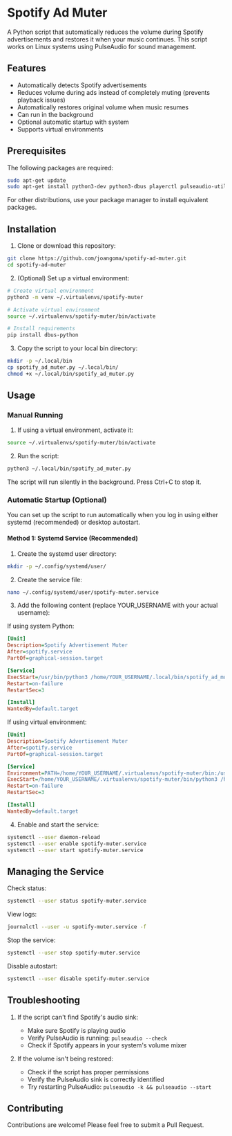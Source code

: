 # Spotify Ad Muter

A Python script that automatically reduces the volume during Spotify advertisements and restores it when your music continues. This script works on Linux systems using PulseAudio for sound management.

## Features

- Automatically detects Spotify advertisements
- Reduces volume during ads instead of completely muting (prevents playback issues)
- Automatically restores original volume when music resumes
- Can run in the background
- Optional automatic startup with system
- Supports virtual environments

## Prerequisites

The following packages are required:

```bash
sudo apt-get update
sudo apt-get install python3-dev python3-dbus playerctl pulseaudio-utils
```

For other distributions, use your package manager to install equivalent packages.

## Installation

1. Clone or download this repository:
```bash
git clone https://github.com/joangoma/spotify-ad-muter.git
cd spotify-ad-muter
```

2. (Optional) Set up a virtual environment:
```bash
# Create virtual environment
python3 -m venv ~/.virtualenvs/spotify-muter

# Activate virtual environment
source ~/.virtualenvs/spotify-muter/bin/activate

# Install requirements
pip install dbus-python
```

3. Copy the script to your local bin directory:
```bash
mkdir -p ~/.local/bin
cp spotify_ad_muter.py ~/.local/bin/
chmod +x ~/.local/bin/spotify_ad_muter.py
```

## Usage

### Manual Running

1. If using a virtual environment, activate it:
```bash
source ~/.virtualenvs/spotify-muter/bin/activate
```

2. Run the script:
```bash
python3 ~/.local/bin/spotify_ad_muter.py
```

The script will run silently in the background. Press Ctrl+C to stop it.

### Automatic Startup (Optional)

You can set up the script to run automatically when you log in using either systemd (recommended) or desktop autostart.

#### Method 1: Systemd Service (Recommended)

1. Create the systemd user directory:
```bash
mkdir -p ~/.config/systemd/user/
```

2. Create the service file:
```bash
nano ~/.config/systemd/user/spotify-muter.service
```

3. Add the following content (replace YOUR_USERNAME with your actual username):

If using system Python:
```ini
[Unit]
Description=Spotify Advertisement Muter
After=spotify.service
PartOf=graphical-session.target

[Service]
ExecStart=/usr/bin/python3 /home/YOUR_USERNAME/.local/bin/spotify_ad_muter.py
Restart=on-failure
RestartSec=3

[Install]
WantedBy=default.target
```

If using virtual environment:
```ini
[Unit]
Description=Spotify Advertisement Muter
After=spotify.service
PartOf=graphical-session.target

[Service]
Environment=PATH=/home/YOUR_USERNAME/.virtualenvs/spotify-muter/bin:/usr/local/sbin:/usr/local/bin:/usr/sbin:/usr/bin:/sbin:/bin
ExecStart=/home/YOUR_USERNAME/.virtualenvs/spotify-muter/bin/python3 /home/YOUR_USERNAME/.local/bin/spotify_ad_muter.py
Restart=on-failure
RestartSec=3

[Install]
WantedBy=default.target
```

4. Enable and start the service:
```bash
systemctl --user daemon-reload
systemctl --user enable spotify-muter.service
systemctl --user start spotify-muter.service
```

## Managing the Service

Check status:
```bash
systemctl --user status spotify-muter.service
```

View logs:
```bash
journalctl --user -u spotify-muter.service -f
```

Stop the service:
```bash
systemctl --user stop spotify-muter.service
```

Disable autostart:
```bash
systemctl --user disable spotify-muter.service
```

## Troubleshooting

1. If the script can't find Spotify's audio sink:
   - Make sure Spotify is playing audio
   - Verify PulseAudio is running: `pulseaudio --check`
   - Check if Spotify appears in your system's volume mixer

2. If the volume isn't being restored:
   - Check if the script has proper permissions
   - Verify the PulseAudio sink is correctly identified
   - Try restarting PulseAudio: `pulseaudio -k && pulseaudio --start`

## Contributing

Contributions are welcome! Please feel free to submit a Pull Request.
